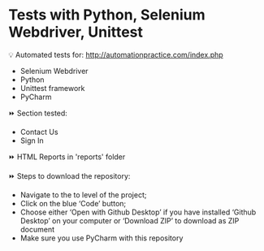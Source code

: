 # Tests with Python, Selenium Webdriver, Unittest

💡 Automated tests for: http://automationpractice.com/index.php
* Selenium Webdriver
* Python
* Unittest framework 
* PyCharm

⏩ Section tested:
* Contact Us 
* Sign In

⏩ HTML Reports in 'reports' folder  

⏩ Steps to download the repository:
* Navigate to the to level of the project;
* Click on the blue ‘Code’ button;
* Choose either ‘Open with Github Desktop’ if you have installed ‘Github Desktop’ on your computer or ‘Download ZIP’ to download as ZIP document
* Make sure you use PyCharm with this repository
